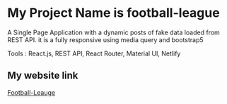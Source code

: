 # My Project Name is football-league
A Single Page Application with a dynamic posts of fake data loaded from REST API. it is a fully responsive using media query and bootstrap5

Tools : React.js, REST API, React Router, Material UI, Netlify



## My website link
[Football-Leauge](https://604a50d0b58a9a009b0f3dc6--eager-golick-46ddd9.netlify.app/)

